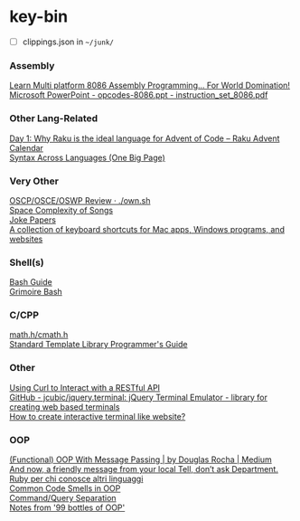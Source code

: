 # key-bin
* [ ] clippings.json in `~/junk/`  
### Assembly
[Learn Multi platform 8086 Assembly Programming... For World Domination!](https://www.chibialiens.com/8086/)  
[Microsoft PowerPoint - opcodes-8086.ppt - instruction_set_8086.pdf](http://cvg.dsi.unifi.it/colombo_now/calc/instruction_set_8086.pdf)  

[](https://www.cia.gov/library/abbottabad-compound/E4/E4AAFF6DAF6863F459A8B4E52DFB9FF4_Manly.P.Hall_The.Secret.Teachings.of.All.Ages.pdf)

### Other Lang-Related
[Day 1: Why Raku is the ideal language for Advent of Code – Raku Advent Calendar](https://raku-advent.blog/2020/12/01/day-1-why-raku-is-ideal-for-advent-of-code/)  
[Syntax Across Languages (One Big Page)](http://rigaux.org/language-study/syntax-across-languages.html)  

### Very Other
[OSCP/OSCE/OSWP Review · ./own.sh](https://blog.own.sh/oscp-osce-oswp-review/)  
[Space Complexity of Songs](https://www.cs.bme.hu/~friedl/alg/knuth_song_complexity.pdf)  
[Joke Papers](https://www.ellipsix.net/arxiv-joke-papers.html)  
[A collection of keyboard shortcuts for Mac apps, Windows programs, and websites](https://usethekeyboard.com/)  
### Shell(s)
[Bash Guide](https://guide.bash.academy/)  
[Grimoire Bash](https://www.grymoire.com/Unix/Bourne.html)  
[](https://www.prismnet.com/~chuyser/ESSlinks.htm#Traditional)

### C/CPP
[math.h/cmath.h](https://www.wikiwand.com/en/C_mathematical_functions#/Overview_of_functions)  
[Standard Template Library Programmer's Guide](http://www.martinbroadhurst.com/stl/)  


### Other
[Using Curl to Interact with a RESTful API](https://blog.scottlowe.org/2014/02/19/using-curl-to-interact-with-a-restful-api/)  
[GitHub - jcubic/jquery.terminal: jQuery Terminal Emulator - library for creating web based terminals](https://github.com/jcubic/jquery.terminal)  
[How to create interactive terminal like website?](https://itnext.io/how-to-create-interactive-terminal-like-website-888bb0972288)
### OOP
[(Functional) OOP With Message Passing | by Douglas Rocha | Medium](https://medium.com/@douglasbellonrocha/functional-object-oriented-programming-with-message-passing-71979ca9d097)  
[And now, a friendly message from your local Tell, don’t ask Department.](https://thoughtbot.com/blog/tell-dont-ask)  
[Ruby per chi conosce altri linguaggi](https://www.ruby-lang.org/it/documentation/ruby-from-other-languages/)  
[Common Code Smells in OOP](https://blog.beezwax.net/2020/05/13/common-code-smells-in-oop/)  
[Command/Query Separation](https://martinfowler.com/bliki/CommandQuerySeparation.html)  
[Notes from '99 bottles of OOP'](/articles/99oop.md)  

